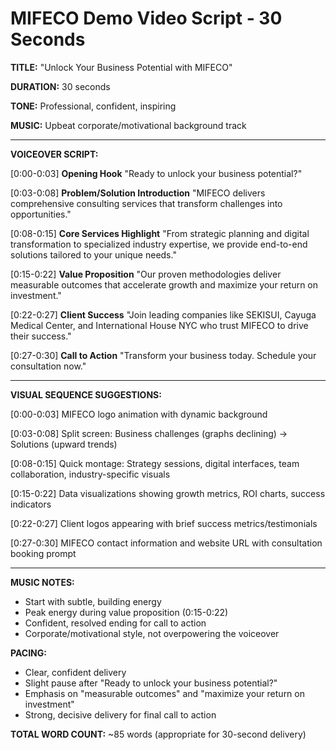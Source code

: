 MIFECO Demo Video Script - 30 Seconds
=====================================

**TITLE:** "Unlock Your Business Potential with MIFECO"

**DURATION:** 30 seconds

**TONE:** Professional, confident, inspiring

**MUSIC:** Upbeat corporate/motivational background track

---

**VOICEOVER SCRIPT:**

[0:00-0:03] **Opening Hook**
"Ready to unlock your business potential?"

[0:03-0:08] **Problem/Solution Introduction**
"MIFECO delivers comprehensive consulting services that transform challenges into opportunities."

[0:08-0:15] **Core Services Highlight**
"From strategic planning and digital transformation to specialized industry expertise, we provide end-to-end solutions tailored to your unique needs."

[0:15-0:22] **Value Proposition**
"Our proven methodologies deliver measurable outcomes that accelerate growth and maximize your return on investment."

[0:22-0:27] **Client Success**
"Join leading companies like SEKISUI, Cayuga Medical Center, and International House NYC who trust MIFECO to drive their success."

[0:27-0:30] **Call to Action**
"Transform your business today. Schedule your consultation now."

---

**VISUAL SEQUENCE SUGGESTIONS:**

[0:00-0:03] MIFECO logo animation with dynamic background

[0:03-0:08] Split screen: Business challenges (graphs declining) → Solutions (upward trends)

[0:08-0:15] Quick montage: Strategy sessions, digital interfaces, team collaboration, industry-specific visuals

[0:15-0:22] Data visualizations showing growth metrics, ROI charts, success indicators

[0:22-0:27] Client logos appearing with brief success metrics/testimonials

[0:27-0:30] MIFECO contact information and website URL with consultation booking prompt

---

**MUSIC NOTES:**
- Start with subtle, building energy
- Peak energy during value proposition (0:15-0:22)
- Confident, resolved ending for call to action
- Corporate/motivational style, not overpowering the voiceover

**PACING:**
- Clear, confident delivery
- Slight pause after "Ready to unlock your business potential?"
- Emphasis on "measurable outcomes" and "maximize your return on investment"
- Strong, decisive delivery for final call to action

**TOTAL WORD COUNT:** ~85 words (appropriate for 30-second delivery)

